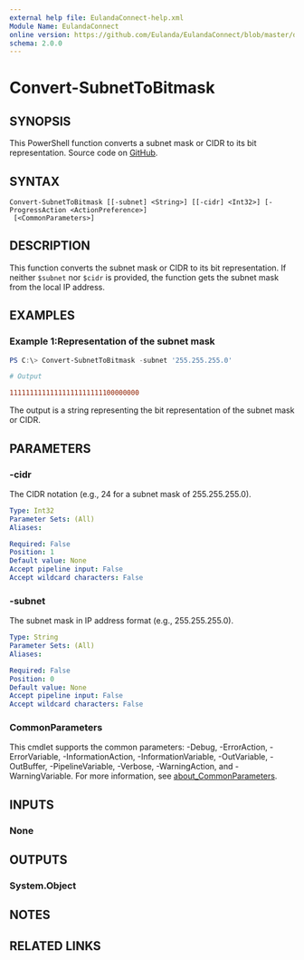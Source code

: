 ```yaml
---
external help file: EulandaConnect-help.xml
Module Name: EulandaConnect
online version: https://github.com/Eulanda/EulandaConnect/blob/master/docs/Convert-SubnetToBitmask.md
schema: 2.0.0
---
```


# Convert-SubnetToBitmask

## SYNOPSIS
This PowerShell function converts a subnet mask or CIDR to its bit representation. Source code on [GitHub](https://github.com/Eulanda/EulandaConnect/blob/master/source/public/Convert-SubnetToBitMask.ps1).

## SYNTAX

```
Convert-SubnetToBitmask [[-subnet] <String>] [[-cidr] <Int32>] [-ProgressAction <ActionPreference>]
 [<CommonParameters>]
```

## DESCRIPTION
This function converts the subnet mask or CIDR to its bit representation. If neither `$subnet` nor `$cidr` is provided, the function gets the subnet mask from the local IP address.

## EXAMPLES

### Example 1:Representation of the subnet mask
```powershell
PS C:\> Convert-SubnetToBitmask -subnet '255.255.255.0'
```

```ini
# Output

11111111111111111111111100000000
```

The output is a string representing the bit representation of the subnet mask or CIDR.

## PARAMETERS

### -cidr
The CIDR notation (e.g., 24 for a subnet mask of 255.255.255.0).

```yaml
Type: Int32
Parameter Sets: (All)
Aliases:

Required: False
Position: 1
Default value: None
Accept pipeline input: False
Accept wildcard characters: False
```

### -subnet
The subnet mask in IP address format (e.g., 255.255.255.0).

```yaml
Type: String
Parameter Sets: (All)
Aliases:

Required: False
Position: 0
Default value: None
Accept pipeline input: False
Accept wildcard characters: False
```


### CommonParameters
This cmdlet supports the common parameters: -Debug, -ErrorAction, -ErrorVariable, -InformationAction, -InformationVariable, -OutVariable, -OutBuffer, -PipelineVariable, -Verbose, -WarningAction, and -WarningVariable. For more information, see [about_CommonParameters](http://go.microsoft.com/fwlink/?LinkID=113216).

## INPUTS

### None

## OUTPUTS

### System.Object
## NOTES

## RELATED LINKS

